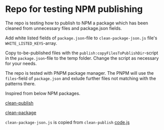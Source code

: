 # Repo for testing NPM publishing
The repo is testing how to publish to NPM a package which has been cleaned from unnecessary files and package.json fields.

Add white listed fields of `package.json`-file to `clean-package-json.js` file's `WHITE_LISTED_KEYS`-array.

Copy to-be-published files with the `publish:copyFilesToPublishDir`-script in the `package.json`-file to the temp folder. Change the script as necessary for your needs.

The repo is tested with PNPM package manager. The PNPM will use the `files`-field of `package.json` and exlude further files not matching with the patterns there.

Inspired from below NPM packages.

[clean-publish](https://www.npmjs.com/package/clean-publish)

[clean-package](https://www.npmjs.com/package/clean-package)

`clean-package-json.js` is copied from `clean-publish` [code.js](https://github.com/shashkovdanil/clean-publish/blob/master/core.js)
